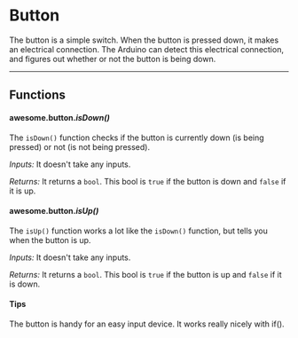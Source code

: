 # Button

The button is a simple switch. When the button is pressed down, it makes an electrical connection. The Arduino can detect this electrical connection, and figures out whether or not the button is being down.

***

## Functions

#### awesome.button.*isDown()*

The `isDown()` function checks if the button is currently down (is being pressed) or not (is not being pressed).

*Inputs:* It doesn't take any inputs.

*Returns:* It returns a `bool`. This bool is `true` if the button is down and `false` if it is up.

#### awesome.button.*isUp()*

The `isUp()` function works a lot like the `isDown()` function, but tells you when the button is up.

*Inputs:* It doesn't take any inputs.

*Returns:* It returns a `bool`. This bool is `true` if the button is up and `false` if it is down.

#### Tips
The button is handy for an easy input device. It works really nicely with if().
